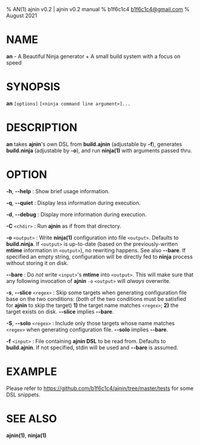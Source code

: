 % AN(1) ajnin v0.2 | ajnin v0.2 manual
% b1f6c1c4 <b1f6c1c4@gmail.com>
% August 2021

# NAME

**an** - A Beautiful Ninja generator + A small build system with a focus on speed

# SYNOPSIS

**an** `[options]` `[<ninja command line argument>]...`

# DESCRIPTION

**an** takes **ajnin**'s own DSL from **build.ajnin** (adjustable by **-f**),
generates **build.ninja** (adjustable by **-o**),
and run **ninja(1)** with arguments passed thru.

# OPTION

**-h**, **--help**
: Show brief usage information.

**-q**, **--quiet**
: Display less information during execution.

**-d**, **--debug**
: Display more information during execution.

**-C** `<chdir>`
: Run **ajnin** as if from that directory.

**-o** `<output>`
: Write **ninja(1)** configuration into file `<output>`.
Defaults to **build.ninja**.
If `<output>` is up-to-date
(based on the previously-written **mtime** information in `<output>`),
no rewriting happens.
See also **--bare**.
If specified an empty string,
configuration will be directly fed to **ninja** process without storing it on disk.

**--bare**
: Do *not* write `<input>`'s **mtime** into `<output>`.
This will make sure that any following invocation of
**ajnin** `-o` `<output>` will *always* overwrite.

**-s**, **--slice** `<regex>`
: Skip some targets when generating configuration file base on the two conditions:
(*both* of the two conditions must be satisfied for **ajnin** to skip the target)
**1)** the target name matches `<regex>`;
**2)** the target exists on disk.
**--slice** implies **--bare**.

**-S**, **--solo** `<regex>`
: Include only those targets whose name matches `<regex>`
when generating configuration file.
**--solo** implies **--bare**.

**-f** `<input>`
: File containing **ajnin DSL** to be read from.
Defaults to **build.ajnin**.
If not specified, stdin will be used and **--bare** is assumed.

# EXAMPLE

Please refer to <https://github.com/b1f6c1c4/ajnin/tree/master/tests> for some DSL snippets.

# SEE ALSO

**ajnin(1)**, **ninja(1)**
